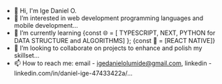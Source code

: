 - 👋 Hi, I'm Ige Daniel O.
- 👀 I’m interested in web development programming languages and mobile development...
- 🌱 I’m currently learning 
        {const 🌐 = [ TYPESCRIPT, NEXT, PYTHON for DATA STRUCTURE and ALGORITHMS] };
        {const 📱 = [REACT NATIVE]}
- 💞️ I’m looking to collaborate on projects to enhance and polish my skillset...
- 📫 How to reach me: email - igedanielolumide@gmail.com, linkedin - linkedin.com/in/daniel-ige-47433422a/...

<!---
daydy2/daydy2 is a ✨ special ✨ repository because its `README.md` (this file) appears on your GitHub profile.
You can click the Preview link to take a look at your changes.
--->

